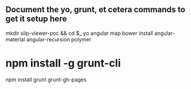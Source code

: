 ## Document the yo, grunt, et cetera commands to get it setup here
mkdir slip-viewer-poc && cd $_
yo angular map
bower install angular-material angular-recursion polymer
# npm install -g grunt-cli
npm install grunt grunt-gh-pages
